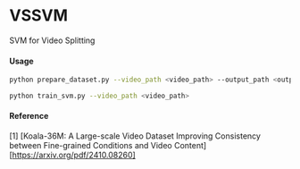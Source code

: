 # VSSVM
SVM for Video Splitting

#### Usage
```bash
python prepare_dataset.py --video_path <video_path> --output_path <output_path> --numsamples <numsamples>

python train_svm.py --video_path <video_path>
```

#### Reference
[1] [Koala-36M: A Large-scale Video Dataset Improving Consistency between Fine-grained Conditions and Video Content][https://arxiv.org/pdf/2410.08260]
